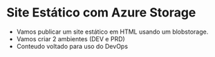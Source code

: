 # Site Estático com Azure Storage

- Vamos publicar um site estático em HTML usando um blobstorage.
- Vamos criar 2 ambientes (DEV e PRD)
- Conteudo voltado para uso do DevOps